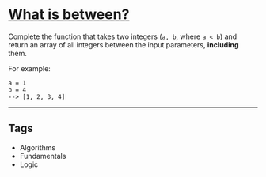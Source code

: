 # [What is between?](https://www.codewars.com/kata/55ecd718f46fba02e5000029)

Complete the function that takes two integers (`a, b`, where `a < b`) and return an array of all integers between the input parameters, **including** them.

For example:

```
a = 1
b = 4
--> [1, 2, 3, 4]
```

---

## Tags

- Algorithms
- Fundamentals
- Logic
